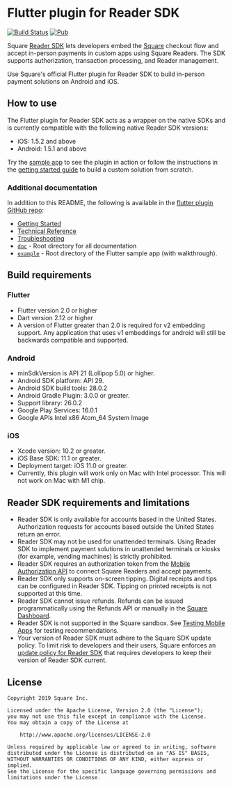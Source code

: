 # Flutter plugin for Reader SDK

[![Build Status](https://travis-ci.com/square/reader-sdk-flutter-plugin.svg?branch=master)](https://travis-ci.com/square/reader-sdk-flutter-plugin)
[![Pub](https://img.shields.io/pub/v/square_reader_sdk)](https://pub.dev/packages/square_reader_sdk)

Square [Reader SDK] lets developers embed the [Square] checkout flow and accept
in-person payments in custom apps using Square Readers. The SDK supports
authorization, transaction processing, and Reader management.

Use Square's official Flutter plugin for Reader SDK to build in-person payment
solutions on Android and iOS.


## How to use

The Flutter plugin for Reader SDK acts as a wrapper on the native SDKs and is
currently compatible with the following native Reader SDK versions:

  * iOS: 1.5.2 and above
  * Android: 1.5.1 and above

Try the [sample app] to see the plugin in action or follow the instructions in
the [getting started guide] to build a custom solution from scratch.


### Additional documentation

In addition to this README, the following is available in the
[flutter plugin GitHub repo]:

* [Getting Started]
* [Technical Reference]
* [Troubleshooting]
* [`doc`] - Root directory for all documentation
* [`example`] - Root directory of the Flutter sample app (with walkthrough).


## Build requirements

### Flutter

* Flutter version 2.0 or higher
* Dart version 2.12 or higher
* A version of Flutter greater than 2.0 is required for v2 embedding support. Any application that uses v1 embeddings for android will still be backwards compatible and supported.
   
### Android

* minSdkVersion is API 21 (Lollipop 5.0) or higher.
* Android SDK platform: API 29.
* Android SDK build tools: 28.0.2
* Android Gradle Plugin: 3.0.0 or greater.
* Support library: 26.0.2
* Google Play Services: 16.0.1
* Google APIs Intel x86 Atom_64 System Image

### iOS

* Xcode version: 10.2 or greater.
* iOS Base SDK: 11.1 or greater.
* Deployment target: iOS 11.0 or greater.
* Currently, this plugin will work only on Mac with Intel processor. This will not work on Mac with M1 chip.


## Reader SDK requirements and limitations

* Reader SDK is only available for accounts based in the United States.
  Authorization requests for accounts based outside the United States return an
  error.
* Reader SDK may not be used for unattended terminals. Using Reader SDK to
  implement payment solutions in unattended terminals or kiosks (for example,
  vending machines) is strictly prohibited.
* Reader SDK requires an authorization token from the [Mobile Authorization API]
  to connect Square Readers and accept payments.
* Reader SDK only supports on-screen tipping. Digital receipts and tips can be
  configured in Reader SDK. Tipping on printed receipts is not supported at this
  time.
* Reader SDK cannot issue refunds. Refunds can be issued programmatically using
  the Refunds API or manually in the [Square Dashboard].
* Reader SDK is not supported in the Square sandbox. See [Testing Mobile Apps]
  for testing recommendations.
* Your version of Reader SDK must adhere to the Square SDK update policy. To
  limit risk to developers and their users, Square enforces an
  [update policy for Reader SDK] that requires developers to keep their version
  of Reader SDK current.


## License

```
Copyright 2019 Square Inc.

Licensed under the Apache License, Version 2.0 (the "License");
you may not use this file except in compliance with the License.
You may obtain a copy of the License at

    http://www.apache.org/licenses/LICENSE-2.0

Unless required by applicable law or agreed to in writing, software
distributed under the License is distributed on an "AS IS" BASIS,
WITHOUT WARRANTIES OR CONDITIONS OF ANY KIND, either express or implied.
See the License for the specific language governing permissions and
limitations under the License.
```


[//]: # "Link anchor definitions"
[Mobile Authorization API]: https://developer.squareup.com/docs/mobile-authz/build-with-mobile-authz
[Reader SDK]: https://developer.squareup.com/docs/reader-sdk/what-it-does
[Square Dashboard]: https://squareup.com/dashboard/
[Square]: https://squareup.com
[update policy for Reader SDK]: https://developer.squareup.com/docs/reader-sdk/what-it-does#reader-sdk-update-policy
[Testing Mobile Apps]: https://developer.squareup.com/docs/testing/mobile
[`doc`]: https://github.com/square/reader-sdk-flutter-plugin/tree/master/doc
[`example`]: https://github.com/square/reader-sdk-flutter-plugin/tree/master/example
[Getting Started]: https://github.com/square/reader-sdk-flutter-plugin/tree/master/doc/get-started.md
[Technical Reference]: https://github.com/square/reader-sdk-flutter-plugin/tree/master/doc/reference.md
[Troubleshooting]: https://github.com/square/reader-sdk-flutter-plugin/tree/master/doc/troubleshooting.md
[sample app]: https://github.com/square/reader-sdk-flutter-plugin/tree/master/example/README.md
[getting started guide]: https://github.com/square/reader-sdk-flutter-plugin/tree/master/doc/get-started.md
[flutter plugin GitHub repo]: https://github.com/square/reader-sdk-flutter-plugin/tree/master
